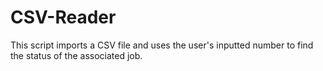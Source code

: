 # CSV-Reader
This script imports a CSV file and uses the user's inputted number to find the status of the associated job.
